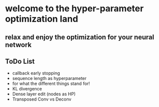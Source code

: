 # welcome to the hyper-parameter optimization land

## relax and enjoy the optimization for your neural network

## ToDo List

- callback early stopping
- sequence length as hyperparameter
- for what the different things stand for!
- KL divergence
- Dense layer edit (nodes as HP)
- Transposed Conv vs Deconv
